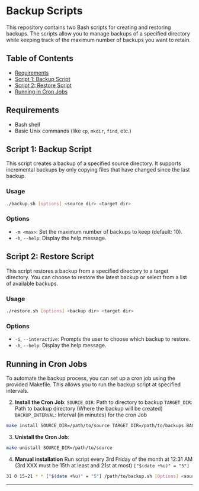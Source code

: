 # Backup Scripts

This repository contains two Bash scripts for creating and restoring backups.
The scripts allow you to manage backups of a specified directory while keeping
track of the maximum number of backups you want to retain.

## Table of Contents
- [Requirements](#requirements)
- [Script 1: Backup Script](#script-1-backup-script)
- [Script 2: Restore Script](#script-2-restore-script)
- [Running in Cron Jobs](#running-in-cron-jobs)

## Requirements

- Bash shell
- Basic Unix commands (like `cp`, `mkdir`, `find`, etc.)

## Script 1: Backup Script

This script creates a backup of a specified source directory.
It supports incremental backups by only copying files that have changed since the last backup.

### Usage

```bash
./backup.sh [options] <source dir> <target dir>
```

### Options

- `-m <max>`: Set the maximum number of backups to keep (default: 10).
- `-h`, `--help`: Display the help message.

## Script 2: Restore Script

This script restores a backup from a specified directory to a target directory.
You can choose to restore the latest backup or select from a list of available backups.

### Usage

```bash
./restore.sh [options] <backup dir> <target dir>
```

### Options

- `-i`, `--interactive`: Prompts the user to choose which backup to restore.
- `-h`, `--help`: Display the help message.



## Running in Cron Jobs

To automate the backup process, you can set up a cron job using the provided Makefile.
This allows you to run the backup script at specified intervals.

2. **Install the Cron Job**:
`SOURCE_DIR`: Path to directory to backup 
`TARGET_DIR`: Path to backup directory (Where the backup will be created)
`BACKUP_INTERVAL`: Interval (in minutes) for the cron Job

```bash
make install SOURCE_DIR=/path/to/source TARGET_DIR=/path/to/backups BACKUP_INTERVAL=30
```

3. **Unistall the Cron Job**:
```bash
make unistall SOURCE_DIR=/path/to/source
```

4. **Manual installation**
Run script every 3rd Friday of the month at 12:31 AM
(3rd XXX must be 15th at least and 21st at most)
`["$(date +%u)" = "5"]`
```bash
31 0 15-21 * * ["$(date +%u)" = "5"] /path/to/backup.sh [Options] <source dir> <target dir>
```
--- 
